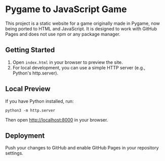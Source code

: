 # Pygame to JavaScript Game

This project is a static website for a game originally made in Pygame, now being ported to HTML and JavaScript. It is designed to work with GitHub Pages and does not use npm or any package manager.

## Getting Started

1. Open `index.html` in your browser to preview the site.
2. For local development, you can use a simple HTTP server (e.g., Python's http.server).

## Local Preview

If you have Python installed, run:

    python3 -m http.server

Then open [http://localhost:8000](http://localhost:8000) in your browser.

## Deployment

Push your changes to GitHub and enable GitHub Pages in your repository settings.
